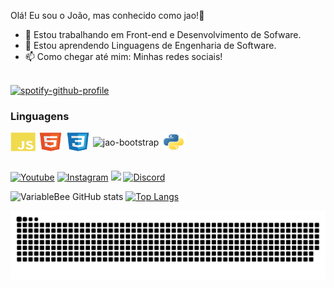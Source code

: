 <!-- Presentation -->
<p>
  Olá! Eu sou o João, mas conhecido como jao!👋
  <br>

  - 🔭 Estou trabalhando em Front-end e Desenvolvimento de Sofware.
- 🌱 Estou aprendendo Linguagens de Engenharia de Software.
- 📫 Como chegar até mim: Minhas redes sociais!
<br><br>

<!-- spotify -->
[![spotify-github-profile](https://spotify-github-profile.vercel.app/api/view?uid=v01vfus6edwo9gpaegs31yhwv&cover_image=true&theme=novatorem&show_offline=false&background_color=121212&interchange=false&bar_color=53b14f&bar_color_cover=false)](https://github.com/kittinan/spotify-github-profile)

### Linguagens
<div style="display: inline_block">
  <img align="center" alt="jao-Js" height="30" width="40" src="https://raw.githubusercontent.com/devicons/devicon/master/icons/javascript/javascript-plain.svg">
  <img align="center" alt="jao-HTML" height="30" width="40" src="https://raw.githubusercontent.com/devicons/devicon/master/icons/html5/html5-original.svg">
  <img align="center" alt="jao-CSS" height="30" width="40" src="https://raw.githubusercontent.com/devicons/devicon/master/icons/css3/css3-original.svg">
  <img align="center" alt="jao-bootstrap" height="30" width="26" src="https://cdn-icons-png.flaticon.com/512/5968/5968672.png">  
  <img align="center" alt="jao-Python" height="30" width="40" src="https://raw.githubusercontent.com/devicons/devicon/master/icons/python/python-original.svg">
</div>
<br>

</p>

<!-- Links -->
[![Youtube](https://img.shields.io/badge/YouTube-FF0000?style=for-the-badge&logo=youtube&logoColor=white)]()
[![Instagram](https://img.shields.io/badge/Instagram-E4405F?style=for-the-badge&logo=instagram&logoColor=white)](https://instagram.com/jaok666?igshid=NzZlODBkYWE4Ng==)
<a href = "gabrielfbbarros2@gmail.com"><img src="https://img.shields.io/badge/Gmail-D14836?style=for-the-badge&logo=gmail&logoColor=white" target="_blank"></a>
[![Discord](https://img.shields.io/badge/Discord-7289DA?style=for-the-badge&logo=discord&logoColor=white)]()

<!-- GithubStats -->
![VariableBee GitHub stats](https://github-readme-stats.vercel.app/api?username=g4brielkk&show_icons=true&theme=gotham)
[![Top Langs](https://github-readme-stats.vercel.app/api/top-langs/?username=g4brielkk&layout=donut)](https://github.com/anuraghazra/github-readme-stats)

<picture>
  <source media="(prefers-color-scheme: dark)" srcset="https://raw.githubusercontent.com/g4brielkk/g4brielkk/output/github-contribution-grid-snake-dark.svg">
  <source media="(prefers-color-scheme: light)" srcset="https://raw.githubusercontent.com/g4brielkk/g4brielkk/output/github-contribution-grid-snake.svg">
  <img alt="github contribution grid snake animation" src="https://raw.githubusercontent.com/g4brielkk/g4brielkk/output/github-contribution-grid-snake.svg">
</picture>
